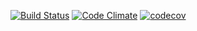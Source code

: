 [![Build Status](https://www.bitrise.io/app/29215e04871a04c0.svg?token=FuRoErQGdaQKTzlrnuOhSA&branch=master)](https://www.bitrise.io/app/29215e04871a04c0) [![Code Climate](https://codeclimate.com/github/ronanrodrigo/Repos/badges/gpa.svg)](https://codeclimate.com/github/ronanrodrigo/Repos) [![codecov](https://codecov.io/gh/ronanrodrigo/Repos/branch/master/graph/badge.svg)](https://codecov.io/gh/ronanrodrigo/Repos)
